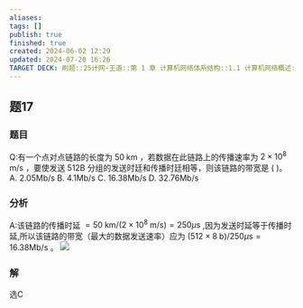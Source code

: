 ```yaml
---
aliases: 
tags: []
publish: true
finished: true
created: 2024-06-02 12:29
updated: 2024-07-20 16:26
TARGET DECK: 刷题::25计网-王道::第 1 章 计算机网络体系结构::1.1 计算机网络概述::题17
---
```


## 题17
### 题目
Q:有一个点对点链路的长度为 ${50}\mathrm{\;{km}}$ ，若数据在此链路上的传播速率为 $2 \times  {10}^{8}\mathrm{\;m}/\mathrm{s}$ ，要使发送 512B 分组的发送时廷和传播时廷相等，则该链路的带宽是 ( )。
A. ${2.05}\mathrm{{Mb}}/\mathrm{s}$ B. ${4.1}\mathrm{{Mb}}/\mathrm{s}$ C. ${16.38}\mathrm{{Mb}}/\mathrm{s}$ D. ${32.76}\mathrm{{Mb}}/\mathrm{s}$
### 分析
A:该链路的传播时延 $= {50}\mathrm{\;{km}}/( {2 \times  {10}^{8}\mathrm{\;m}/\mathrm{s}})  = {250\mu }\mathrm{s}$ ,因为发送时延等于传播时延,所以该链路的带宽（最大的数据发送速率）应为 $( {{512} \times  8\mathrm{\;b}}) /{250\mu }\mathrm{s} = {16.38}\mathrm{{Mb}}/\mathrm{s}$ 。
![](https://img.hwenyi.tech/202407201626944.webp)


### 解
选C
